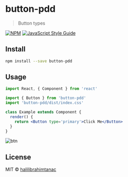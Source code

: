 # button-pdd

> Button types

[![NPM](https://img.shields.io/npm/v/button-pdd.svg)](https://www.npmjs.com/package/button-pdd) [![JavaScript Style Guide](https://img.shields.io/badge/code_style-standard-brightgreen.svg)](https://standardjs.com)

## Install

```bash
npm install --save button-pdd
```

## Usage

```jsx
import React, { Component } from 'react'

import { Button } from 'button-pdd'
import 'button-pdd/dist/index.css'

class Example extends Component {
  render() {
    return <Button type='primary'>Click Me</Button>
  }
}
```



![btn](https://user-images.githubusercontent.com/82182322/233830879-17f33ead-6d20-4dba-af98-fd58e563d071.jpg)


## License

MIT © [halilibrahimtanac](https://github.com/halilibrahimtanac)
